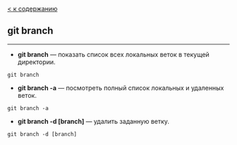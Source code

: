 [< к содержанию](./readme.md)

## git branch

---

+ **git branch** — показать список всех локальных веток в текущей директории.

`git branch`

+ **git branch -a** — посмотреть полный список локальных и удаленных веток.

`git branch -a`

+ **git branch -d [branch]** — удалить заданную ветку.

`git branch -d [branch]`